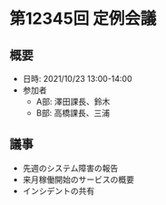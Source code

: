 # 第12345回 定例会議

## 概要
- 日時: 2021/10/23 13:00-14:00
- 参加者
  - A部: 澤田課長、鈴木
  - B部: 高橋課長、三浦

## 議事
- 先週のシステム障害の報告
- 来月稼働開始のサービスの概要
- インシデントの共有
